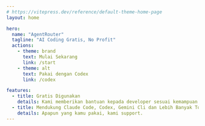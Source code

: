```yaml
---
# https://vitepress.dev/reference/default-theme-home-page
layout: home

hero:
  name: "AgentRouter"
  tagline: "AI Coding Gratis, No Profit"
  actions:
    - theme: brand
      text: Mulai Sekarang
      link: /start
    - theme: alt
      text: Pakai dengan Codex
      link: /codex

features:
  - title: Gratis Digunakan
    details: Kami memberikan bantuan kepada developer sesuai kemampuan kami, menyediakan kuota gratis untuk mendukung AI Coding.
  - title: Mendukung Claude Code, Codex, Gemini Cli dan Lebih Banyak Tools
    details: Apapun yang kamu pakai, kami support.
---
```

